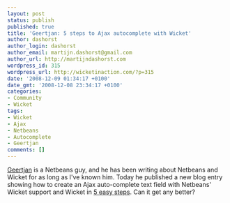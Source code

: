 ```yaml
---
layout: post
status: publish
published: true
title: 'Geertjan: 5 steps to Ajax autocomplete with Wicket'
author: dashorst
author_login: dashorst
author_email: martijn.dashorst@gmail.com
author_url: http://martijndashorst.com
wordpress_id: 315
wordpress_url: http://wicketinaction.com/?p=315
date: '2008-12-09 01:34:17 +0100'
date_gmt: '2008-12-08 23:34:17 +0100'
categories:
- Community
- Wicket
tags:
- Wicket
- Ajax
- Netbeans
- Autocomplete
- Geertjan
comments: []
---
```

<p><a href="http://blogs.sun.com/geertjan">Geertjan</a> is a Netbeans guy, and he has been writing about Netbeans and Wicket for as long as I've known him. Today he published a new blog entry showing how to create an Ajax auto-complete text field with Netbeans' Wicket support and Wicket in <a href="http://blogs.sun.com/geertjan/entry/ajax_can_it_get_better">5 easy steps</a>. Can it get any better?</p>
